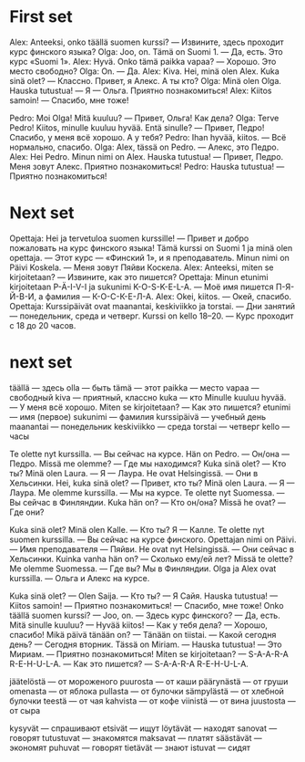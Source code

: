 # First set

Alex: Anteeksi, onko täällä suomen kurssi? — Извините, здесь проходит курс финского языка?
Olga: Joo, on. Tämä on Suomi 1. — Да, есть. Это курс «Suomi 1».
Alex: Hyvä. Onko tämä paikka vapaa? — Хорошо. Это место свободно?
Olga: On. — Да.
Alex: Kiva. Hei, minä olen Alex. Kuka sinä olet? — Классно. Привет, я Алекс. А ты кто?
Olga: Minä olen Olga. Hauska tutustua! — Я — Ольга. Приятно познакомиться!
Alex: Kiitos samoin! — Спасибо, мне тоже!

Pedro: Moi Olga! Mitä kuuluu? — Привет, Ольга! Как дела?
Olga: Terve Pedro! Kiitos, minulle kuuluu hyvää. Entä sinulle? — Привет, Педро! Спасибо, у меня всё хорошо. А у тебя?
Pedro: Ihan hyvää, kiitos. — Всё нормально, спасибо.
Olga: Alex, tässä on Pedro. — Алекс, это Педро.
Alex: Hei Pedro. Minun nimi on Alex. Hauska tutustua! — Привет, Педро. Меня зовут Алекс. Приятно познакомиться!
Pedro: Hauska tutustua! — Приятно познакомиться!

# Next set

Opettaja: Hei ja tervetuloa suomen kurssille! — Привет и добро пожаловать на курс финского языка!
Tämä kurssi on Suomi 1 ja minä olen opettaja. — Этот курс — «Финский 1», и я преподаватель.
Minun nimi on Päivi Koskela. — Меня зовут Пяйви Коскела.
Alex: Anteeksi, miten se kirjoitetaan? — Извините, как это пишется?
Opettaja: Minun etunimi kirjoitetaan P-Ä-I-V-I ja sukunimi K-O-S-K-E-L-A. — Моё имя пишется П-Я-Й-В-И, а фамилия — К-О-С-К-Е-Л-А.
Alex: Okei, kiitos. — Окей, спасибо.
Opettaja: Kurssipäivät ovat maanantai, keskiviikko ja torstai. — Дни занятий — понедельник, среда и четверг.
Kurssi on kello 18–20. — Курс проходит с 18 до 20 часов.

# next set

täällä — здесь
olla — быть
tämä — этот
paikka — место
vapaa — свободный
kiva — приятный, классно
kuka — кто
Minulle kuuluu hyvää. — У меня всё хорошо.
Miten se kirjoitetaan? — Как это пишется?
etunimi — имя (первое)
sukunimi — фамилия
kurssipäivä — учебный день
maanantai — понедельник
keskiviikko — среда
torstai — четверг
kello — часы

Te olette nyt kurssilla. — Вы сейчас на курсе.
Hän on Pedro. — Он/она — Педро.
Missä me olemme? — Где мы находимся?
Kuka sinä olet? — Кто ты?
Minä olen Laura. — Я — Лаура.
He ovat Helsingissä. — Они в Хельсинки.
Hei, kuka sinä olet? — Привет, кто ты?
Minä olen Laura. — Я — Лаура.
Me olemme kurssilla. — Мы на курсе.
Te olette nyt Suomessa. — Вы сейчас в Финляндии.
Kuka hän on? — Кто он/она?
Missä he ovat? — Где они?

Kuka sinä olet? Minä olen Kalle. — Кто ты? Я — Калле.
Te olette nyt suomen kurssilla. — Вы сейчас на курсе финского.
Opettajan nimi on Päivi. — Имя преподавателя — Пяйви.
He ovat nyt Helsingissä. — Они сейчас в Хельсинки.
Kuinka vanha hän on? — Сколько ему/ей лет?
Missä te olette? Me olemme Suomessa. — Где вы? Мы в Финляндии.
Olga ja Alex ovat kurssilla. — Ольга и Алекс на курсе.

Kuka sinä olet? — Olen Saija. — Кто ты? — Я Сайя.
Hauska tutustua! — Kiitos samoin! — Приятно познакомиться! — Спасибо, мне тоже!
Onko täällä suomen kurssi? — Joo, on. — Здесь курс финского? — Да, есть.
Mitä sinulle kuuluu? — Hyvää kiitos! — Как у тебя дела? — Хорошо, спасибо!
Mikä päivä tänään on? — Tänään on tiistai. — Какой сегодня день? — Сегодня вторник.
Tässä on Miriam. — Hauska tutustua! — Это Мириам. — Приятно познакомиться!
Miten se kirjoitetaan? — S-A-A-R-A R-E-H-U-L-A. — Как это пишется? — S-A-A-R-A R-E-H-U-L-A.


jäätelöstä — от мороженого
puurosta — от каши
päärynästä — от груши
omenasta — от яблока
pullasta — от булочки
sämpylästä — от хлебной булочки
teestä — от чая
kahvista — от кофе
viinistä — от вина
juustosta — от сыра

kysyvät — спрашивают
etsivät — ищут
löytävät — находят
sanovat — говорят
tutustuvat — знакомятся
maksavat — платят
säästävät — экономят
puhuvat — говорят
tietävät — знают
istuvat — сидят

